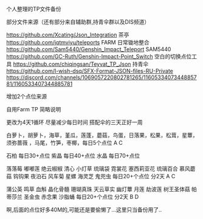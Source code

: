 个人整理的TP文件备份

部分文件来源（还有部分来自辅助群,持青伞群以及DIS频道）

https://github.com/Xcating/Json_Integration 茶亭
https://github.com/jqtmviyu/teleports FARM 日常锄地整合
https://github.com/Sam5440/Genshin_Impact_Teleport SAM5440
https://github.com/GC-Ruth/Genshin-Impact-Point_Switch 空白的切换点位工具
https://github.com/chiqingsan/Teyvat_TP_Json 持青伞
https://github.com/I-wish-dsq/SFX-Format-JSON-files-RU-Private
https://discord.com/channels/1069057220802781265/1160533407344885781/1160533407344885781

增加2个点位来源

自用Farm TP 简略说明

更改为4天1循环 尽量减少每日时间 搭配伞的三天正好一周

白萝卜，胡萝卜，海草，堇瓜，莲蓬，蘑菇，鸟蛋，日落果，松果，松茸，星蕈，须弥蔷薇 ，马尾，竹笋，枣椰，每日5个点位 A C

石柏  每日30+点位
紫晶  每日40+点位
水晶  每日70+点位

落落莓 嘟嘟莲 绝云椒椒 清心 小灯草 琉璃袋 霓裳花 塞西莉亚花 琉璃百合 慕风蘑菇 钩钩果 夜泊石 风车菊 星螺 海灵芝 鬼兜虫 每日20+个点位 分2天 A C

蒲公英 鸣草 血斛 晶化骨髓 珊瑚真珠 天云草实 幽灯蕈 月莲 劫波莲 树王圣体菇 帕蒂莎兰 圣金虫 赤念果 沙脂蛹  每日20+个点位 分2天 B D

啊,后面的点位好多40M的,可能还是要偷懒了...这里只当备份用了..
